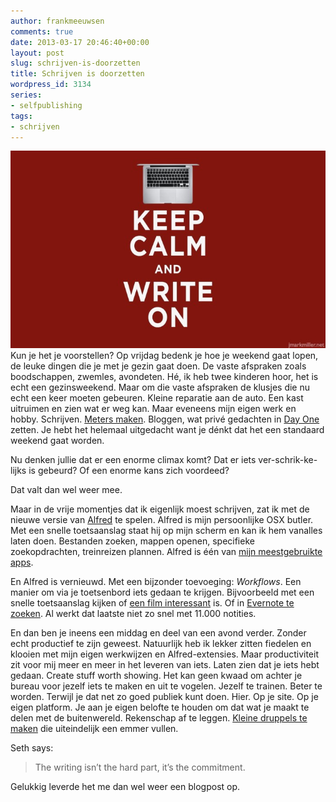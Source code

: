 ```yaml
---
author: frankmeeuwsen
comments: true
date: 2013-03-17 20:46:40+00:00
layout: post
slug: schrijven-is-doorzetten
title: Schrijven is doorzetten
wordpress_id: 3134
series:
- selfpublishing
tags:
- schrijven
---
```


![Keep calm and write on](../images/uploadimages/writeon-e1363553118753.jpg)Kun je het je voorstellen? Op vrijdag bedenk je hoe je weekend gaat lopen, de leuke dingen die je met je gezin gaat doen. De vaste afspraken zoals boodschappen, zwemles, avondeten. Hé, ik heb twee kinderen hoor, het is echt een gezinsweekend. Maar om die vaste afspraken de klusjes die nu echt een keer moeten gebeuren. Kleine reparatie aan de auto. Een kast uitruimen en zien wat er weg kan. Maar eveneens mijn eigen werk en hobby. Schrijven. [Meters maken](http://incredibleadventure.nl/2013/03/meters-maken/). Bloggen, wat privé gedachten in [Day One](http://dayoneapp.com/) zetten. Je hebt het helemaal uitgedacht want je dénkt dat het een standaard weekend gaat worden.

Nu denken jullie dat er een enorme climax komt? Dat er iets ver-schrik-ke-lijks is gebeurd? Of een enorme kans zich voordeed?

Dat valt dan wel weer mee.

Maar in de vrije momentjes dat ik eigenlijk moest schrijven, zat ik met de nieuwe versie van [Alfred](http://www.alfredapp.com/) te spelen. Alfred is mijn persoonlijke OSX butler. Met een snelle toetsaanslag staat hij op mijn scherm en kan ik hem vanalles laten doen. Bestanden zoeken, mappen openen, specifieke zoekopdrachten, treinreizen plannen. Alfred is één van [mijn meestgebruikte apps](http://lifehacking.nl/mac/de-7-applicaties-van-productiviteit-op-een-mac/).

En Alfred is vernieuwd. Met een bijzonder toevoeging: _Workflows_. Een manier om via je toetsenbord iets gedaan te krijgen. Bijvoorbeeld met een snelle toetsaanslag kijken of [een film interessant](http://blog.alfredapp.com/2013/03/14/alfred-v2-is-here/) is. Of in [Evernote te zoeken](http://www.thoughtasylum.com/blog/2013/1/15/evernote-search-an-alfred-20-workflow-for-searching-evernote.html). Al werkt dat laatste niet zo snel met 11.000 notities.

En dan ben je ineens een middag en deel van een avond verder. Zonder echt productief te zijn geweest. Natuurlijk heb ik lekker zitten fiedelen en klooien met mijn eigen werkwijzen en Alfred-extensies. Maar productiviteit zit voor mij meer en meer in het leveren van iets. Laten zien dat je iets hebt gedaan. Create stuff worth showing. Het kan geen kwaad om achter je bureau voor jezelf iets te maken en uit te vogelen. Jezelf te trainen. Beter te worden.
Terwijl je dat net zo goed publiek kunt doen. Hier. Op je site. Op je eigen platform. Je aan je eigen belofte te houden om dat wat je maakt te delen met de buitenwereld. Rekenschap af te leggen. [Kleine druppels te maken](http://sethgodin.typepad.com/seths_blog/2012/12/writers-block-and-the-drip.html) die uiteindelijk een emmer vullen.

Seth says:


<blockquote>The writing isn’t the hard part, it’s the commitment.</blockquote>


Gelukkig leverde het me dan wel weer een blogpost op.
